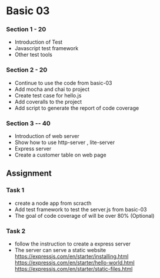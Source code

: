 # Basic 03

### Section 1 - 20
* Introduction of Test
* Javascript test framework
* Other test tools


### Section 2 - 20
* Continue to use the code from basic-03 
* Add mocha and chai to project
* Create test case for hello.js
* Add coveralls to the project 
* Add script to generate the report of code coverage

### Section 3 -- 40 
* Introduction of web server
* Show how to use http-server , lite-server
* Express server
* Create a customer table on web page

## Assignment

### Task 1
* create a node app from scracth
* Add test framework to test the server.js from basic-03
* The goal of code coverage of will be over 80% (Optional)


### Task 2
* follow the instruction to create a express server
* The server can serve a static website
https://expressjs.com/en/starter/installing.html
https://expressjs.com/en/starter/hello-world.html
https://expressjs.com/en/starter/static-files.html


